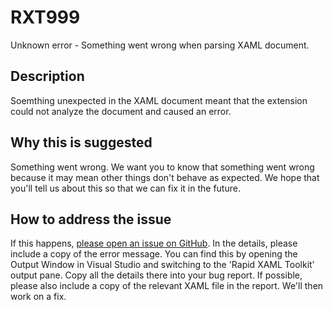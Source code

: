 # RXT999

Unknown error - Something went wrong when parsing XAML document.

## Description

Soemthing unexpected in the XAML document meant that the extension could not analyze the document and caused an error.

## Why this is suggested

Something went wrong.
We want you to know that something went wrong because it may mean other things don't behave as expected.
We hope that you'll tell us about this so that we can fix it in the future.

## How to address the issue

If this happens, [please open an issue on GitHub](https://github.com/Microsoft/Rapid-XAML-Toolkit/issues/new?template=Bug_report.md).
In the details, please include a copy of the error message. You can find this by opening the Output Window in Visual Studio and switching to the 'Rapid XAML Toolkit' output pane. Copy all the details there into your bug report.
If possible, please also include a copy of the relevant XAML file in the report.
We'll then work on a fix.
